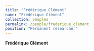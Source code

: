 ```yaml
---
title: "Frédérique Clément"
name: "Frédérique Clément"
collection: peoples
permalink: /people/frederique_clement
position: "Permanent researcher"
---
```


**Frédérique Clément**
